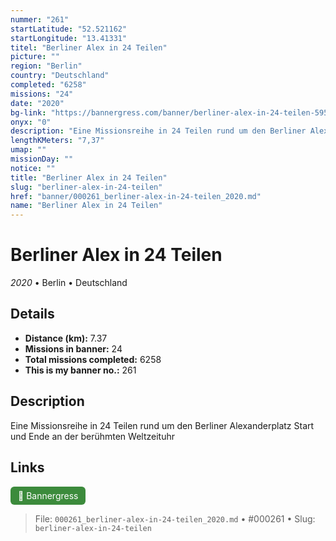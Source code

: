 ```yaml
---
nummer: "261"
startLatitude: "52.521162"
startLongitude: "13.41331"
titel: "Berliner Alex in 24 Teilen"
picture: ""
region: "Berlin"
country: "Deutschland"
completed: "6258"
missions: "24"
date: "2020"
bg-link: "https://bannergress.com/banner/berliner-alex-in-24-teilen-595a"
onyx: "0"
description: "Eine Missionsreihe in 24 Teilen rund um den Berliner Alexanderplatz\nStart und Ende an der berühmten Weltzeituhr"
lengthKMeters: "7,37"
umap: ""
missionDay: ""
notice: ""
title: "Berliner Alex in 24 Teilen"
slug: "berliner-alex-in-24-teilen"
href: "banner/000261_berliner-alex-in-24-teilen_2020.md"
name: "Berliner Alex in 24 Teilen"
---
```

# Berliner Alex in 24 Teilen

*2020* • Berlin • Deutschland





## Details
- **Distance (km):** 7.37
- **Missions in banner:** 24
- **Total missions completed:** 6258
- **This is my banner no.:** 261



## Description
Eine Missionsreihe in 24 Teilen rund um den Berliner Alexanderplatz
Start und Ende an der berühmten Weltzeituhr



## Links
<a href="https://bannergress.com/banner/berliner-alex-in-24-teilen-595a" target="_blank" style="display:inline-block;margin-right:8px;padding:6px 12px;background:#3c8b3c;color:#fff;text-decoration:none;border-radius:6px;">🔗 Bannergress</a>



> File: `000261_berliner-alex-in-24-teilen_2020.md`
> • #000261
> • Slug: `berliner-alex-in-24-teilen`
